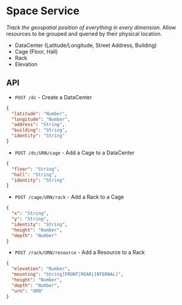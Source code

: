 Space Service
=============

_Track the geospatial position of everything in every dimension._ Allow resources to be grouped and queried by their physical location.

* DataCenter (Latitude/Longitude, Street Address, Building)
* Cage (Floor, Hall)
* Rack
* Elevation

## API

* `POST /dc` - Create a DataCenter

```json
{
  "latitude": "Number",
  "longitude": "Number",
  "address": "String",
  "building": "String",
  "identity": "String"
}
```

* `POST /dc/URN/cage` - Add a Cage to a DataCenter

```json
{
  "floor": "String",
  "hall": "String",
  "identity": "String"
}
```

* `POST /cage/URN/rack` - Add a Rack to a Cage

```json
{
  "x": "String",
  "y": "String",
  "identity": "String",
  "height": "Number",
  "depth": "Number"
}
```

* `POST /rack/URN/resource` - Add a Resource to a Rack

```json
{
  "elevation": "Number",
  "mounting": "String[FRONT|REAR|INTERNAL]",
  "height": "Number",
  "depth": "Number",
  "urn": "URN"
}
```
